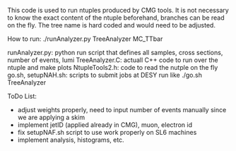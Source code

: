 This code is used to run ntuples produced by CMG tools.
It is not necessary to know the exact content of the ntuple beforehand, branches
can be read on the fly. The tree name is hard coded and would need to be adjusted.

How to run:
./runAnalyzer.py TreeAnalyzer MC_TTbar

runAnalyzer.py: python run script that defines all samples, cross sections, number of events, lumi
TreeAnalyzer.C: actuall C++ code to run over the ntuple and make plots
NtupleTools2.h: code to read the nutple on the fly
go.sh, setupNAH.sh: scripts to submit jobs at DESY run like
./go.sh TreeAnalyzer

ToDo List:
 * adjust weights properly, need to input number of events manually since we are applying a skim
 * implement jetID (applied already in CMG), muon, electron id
 * fix setupNAF.sh script to use work properly on SL6 machines
 * implement analysis, histograms, etc.
